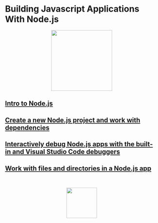 # Building Javascript Applications With Node.js

<div align="center">
  <img src="https://dotnet.microsoft.com/static/images/illustrations/swimlane-mslearn-small.svg?v=etNgnmUT_CgDsI4SLwzWppFijK2p2pa6KroexGdN6ow" height="200px">
</div>

## [Intro to Node.js](./introToNode.md)
## [Create a new Node.js project and work with dependencies](./newProjectAndDependencies.md)
## [Interactively debug Node.js apps with the built-in and Visual Studio Code debuggers](./debugger.md)
## [Work with files and directories in a Node.js app](./filesAndDirectories.md)

<div align="center">
  <br><br>
  <img src="https://upload.wikimedia.org/wikipedia/commons/thumb/7/7e/Node.js_logo_2015.svg/1280px-Node.js_logo_2015.svg.png" height="100px">
  <br><br>
</div>